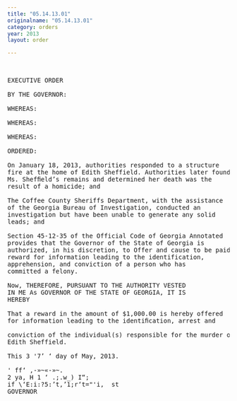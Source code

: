 ```yaml
---
title: "05.14.13.01"
originalname: "05.14.13.01"
category: orders
year: 2013
layout: order

---
```

<pre>
 

EXECUTIVE ORDER

BY THE GOVERNOR:

WHEREAS:

WHEREAS:

WHEREAS:

ORDERED:

On January 18, 2013, authorities responded to a structure
fire at the home of Edith Sheffield. Authorities later found
Ms. Shefﬁeld’s remains and determined her death was the
result of a homicide; and

The Coffee County Sheriffs Department, with the assistance
of the Georgia Bureau of Investigation, conducted an
investigation but have been unable to generate any solid
leads; and

Section 45-12-35 of the Official Code of Georgia Annotated
provides that the Governor of the State of Georgia is
authorized, in his discretion, to Offer and cause to be paid a
reward for information leading to the identification,
apprehension, and conviction of a person who has
committed a felony.

Now, THEREFORE, PURSUANT TO THE AUTHORITY VESTED
IN ME As GOVERNOR OF THE STATE OF GEORGIA, IT IS
HEREBY

That a reward in the amount of $1,000.00 is hereby offered
for information leading to the identiﬁcation, arrest and

conviction of the individual(s) responsible for the murder of
Edith Sheffield.

This 3 '7’ ‘ day of May, 2013.

' ff‘ ,-»~«-»~.
2 ya, H 1 ‘ .;.w_) I“;
if \‘E:i:?5:’t,’1;r‘t="'i,  st
GOVERNOR

</pre>
